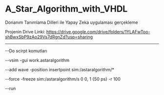 # A_Star_Algorithm_with_VHDL
Donanım Tanımlama Dilleri ile Yapay Zeka uygulaması gerçekleme

Projenin Drive Linki: https://drive.google.com/drive/folders/1YLAFwToo-shBwxSbP9zAo29Vs7dRgnZd?usp=sharing



----------------------------------------------------------------------------------------------------------


--Do scirpt komutları

--vsim -gui work.astaralgorithm

--add wave -position insertpoint sim:/astaralgorithm/*

--force -freeze sim:/astaralgorithm/s 0 0, 1 {50 ps} -r 100

--run
